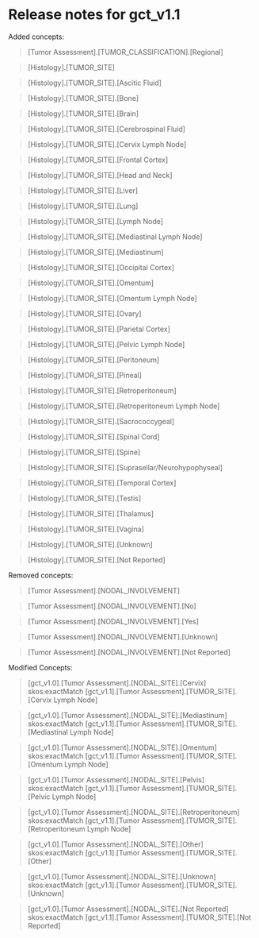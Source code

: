 # Release notes for gct_v1.1

Added concepts:
>[Tumor Assessment].[TUMOR_CLASSIFICATION].[Regional]

>[Histology].[TUMOR_SITE]

>[Histology].[TUMOR_SITE].[Ascitic Fluid]

>[Histology].[TUMOR_SITE].[Bone]

>[Histology].[TUMOR_SITE].[Brain]

>[Histology].[TUMOR_SITE].[Cerebrospinal Fluid]

>[Histology].[TUMOR_SITE].[Cervix Lymph Node]

>[Histology].[TUMOR_SITE].[Frontal Cortex]

>[Histology].[TUMOR_SITE].[Head and Neck]

>[Histology].[TUMOR_SITE].[Liver]

>[Histology].[TUMOR_SITE].[Lung]

>[Histology].[TUMOR_SITE].[Lymph Node]

>[Histology].[TUMOR_SITE].[Mediastinal Lymph Node]

>[Histology].[TUMOR_SITE].[Mediastinum]

>[Histology].[TUMOR_SITE].[Occipital Cortex]

>[Histology].[TUMOR_SITE].[Omentum]

>[Histology].[TUMOR_SITE].[Omentum Lymph Node]

>[Histology].[TUMOR_SITE].[Ovary]

>[Histology].[TUMOR_SITE].[Parietal Cortex]

>[Histology].[TUMOR_SITE].[Pelvic Lymph Node]

>[Histology].[TUMOR_SITE].[Peritoneum]

>[Histology].[TUMOR_SITE].[Pineal]

>[Histology].[TUMOR_SITE].[Retroperitoneum]

>[Histology].[TUMOR_SITE].[Retroperitoneum Lymph Node]

>[Histology].[TUMOR_SITE].[Sacrococcygeal]

>[Histology].[TUMOR_SITE].[Spinal Cord]

>[Histology].[TUMOR_SITE].[Spine]

>[Histology].[TUMOR_SITE].[Suprasellar/Neurohypophyseal]

>[Histology].[TUMOR_SITE].[Temporal Cortex]

>[Histology].[TUMOR_SITE].[Testis]

>[Histology].[TUMOR_SITE].[Thalamus]

>[Histology].[TUMOR_SITE].[Vagina]

>[Histology].[TUMOR_SITE].[Unknown]

>[Histology].[TUMOR_SITE].[Not Reported]


Removed concepts:
>[Tumor Assessment].[NODAL_INVOLVEMENT]

>[Tumor Assessment].[NODAL_INVOLVEMENT].[No]

>[Tumor Assessment].[NODAL_INVOLVEMENT].[Yes]

>[Tumor Assessment].[NODAL_INVOLVEMENT].[Unknown]

>[Tumor Assessment].[NODAL_INVOLVEMENT].[Not Reported]


Modified Concepts:
>[gct_v1.0].[Tumor Assessment].[NODAL_SITE].[Cervix] skos:exactMatch [gct_v1.1].[Tumor Assessment].[TUMOR_SITE].[Cervix Lymph Node]

>[gct_v1.0].[Tumor Assessment].[NODAL_SITE].[Mediastinum] skos:exactMatch [gct_v1.1].[Tumor Assessment].[TUMOR_SITE].[Mediastinal Lymph Node]

>[gct_v1.0].[Tumor Assessment].[NODAL_SITE].[Omentum] skos:exactMatch [gct_v1.1].[Tumor Assessment].[TUMOR_SITE].[Omentum Lymph Node]

>[gct_v1.0].[Tumor Assessment].[NODAL_SITE].[Pelvis] skos:exactMatch [gct_v1.1].[Tumor Assessment].[TUMOR_SITE].[Pelvic Lymph Node]

>[gct_v1.0].[Tumor Assessment].[NODAL_SITE].[Retroperitoneum] skos:exactMatch [gct_v1.1].[Tumor Assessment].[TUMOR_SITE].[Retroperitoneum Lymph Node]

>[gct_v1.0].[Tumor Assessment].[NODAL_SITE].[Other] skos:exactMatch [gct_v1.1].[Tumor Assessment].[TUMOR_SITE].[Other]

>[gct_v1.0].[Tumor Assessment].[NODAL_SITE].[Unknown] skos:exactMatch [gct_v1.1].[Tumor Assessment].[TUMOR_SITE].[Unknown]

>[gct_v1.0].[Tumor Assessment].[NODAL_SITE].[Not Reported] skos:exactMatch [gct_v1.1].[Tumor Assessment].[TUMOR_SITE].[Not Reported]
